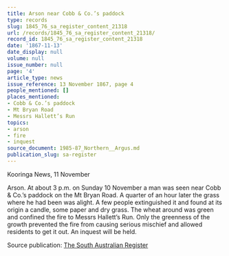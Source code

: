 ```yaml
---
title: Arson near Cobb & Co.’s paddock
type: records
slug: 1845_76_sa_register_content_21318
url: /records/1845_76_sa_register_content_21318/
record_id: 1845_76_sa_register_content_21318
date: '1867-11-13'
date_display: null
volume: null
issue_number: null
page: '4'
article_type: news
issue_reference: 13 November 1867, page 4
people_mentioned: []
places_mentioned:
- Cobb & Co.’s paddock
- Mt Bryan Road
- Messrs Hallett’s Run
topics:
- arson
- fire
- inquest
source_document: 1985-87_Northern__Argus.md
publication_slug: sa-register
---
```


Kooringa News, 11 November

Arson.  At about 3 p.m. on Sunday 10 November a man was seen near Cobb & Co.’s paddock on the Mt Bryan Road.  A quarter of an hour later the grass where he had been was alight.  A few people extinguished it and found at its origin a candle, some paper and dry grass.  The wheat around was green and confined the fire to Messrs Hallett’s Run.  Only the greenness of the growth prevented the fire from causing serious mischief and allowed residents to get it out.  An inquest will be held.

Source publication: [The South Australian Register](/publications/sa-register/)
